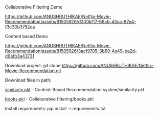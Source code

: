 
Collaborative Filtering Demo

https://github.com/ANUSHRUTHIKAE/Netflix-Movie-Recommendation/assets/81505926/d300bf17-68cb-43ca-87e4-f3c30b3752ea



Content based Demo

https://github.com/ANUSHRUTHIKAE/Netflix-Movie-Recommendation/assets/81505926/3acf9705-3b69-4e49-ba2d-d6afb3a43731



Download project:
git clone https://github.com/ANUSHRUTHIKAE/Netflix-Movie-Recommendation.git

Download files in path:

[similarity.pkl](https://drive.google.com/file/d/1HyriZW1lxhrmBE6a_lpl49Rswwds9Gwj/view?usp=sharing)  - Content-Based Recommendation system/similarity.pkl

[books.pkl](https://drive.google.com/file/d/1R03wYpa3NDLSjRkwSWvq9I4eRhX69aqh/view?usp=sharing) - Collaborative filtering/books.pkl

Install requirements:
pip install -r requirements.txt



